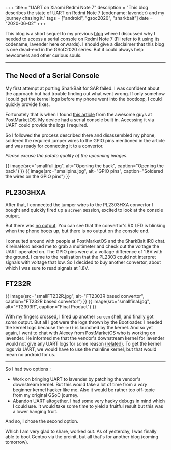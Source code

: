 +++
title = "UART on Xiaomi Redmi Note 7"
description = "This blog describes the state of UART on Redmi Note 7 (codename: lavender) and my journey chasing it."
tags = ["android", "gsoc2020", "sharkbait"]
date = "2020-06-02"
+++

This blog is a short sequel to my previous [blog](@/android_boot_high_jinks.md) where I discussed why I needed to access a serial console on Redmi Note 7 (I'll refer to it using its codename, lavender here onwards). I should give a disclaimer that this blog is one dead-end in the GSoC2020 series. But it could always help newcomers and other curious souls.

---
## The Need of a Serial Console
My first attempt at porting SharkBait for SAR failed. I was confident about the approach but had trouble finding out what went wrong. If only somehow I could get the kernel logs before my phone went into the bootloop, I could quickly provide fixes.

Fortunately that is when I found [this article](https://wiki.postmarketos.org/wiki/Xiaomi_Redmi_Note_7_(xiaomi-lavender)) from the awesome guys at PostMarketOS. My device had a serial console built in. Accessing it via UART could provide the logs I required. 

So I followed the process described there and disassembled my phone, soldered the required jumper wires to the GPIO pins mentioned in the article and was ready for connecting it to a convertor. 

_Please excuse the potato quality of the upcoming images._

{{ image(src="smallfull.jpg", alt="Opening the back", caption="Opening the back") }} 
{{ image(src="smallpins.jpg", alt="GPIO pins", caption="Soldered the wires on the GPIO pins") }}

## PL2303HXA
After that, I connected the jumper wires to the PL2303HXA convertor I bought and quickly fired up a `screen` session, excited to look at the console output.

But there was [no output](https://youtu.be/UGSwtv_PKHE). You can see that the convertor's RX LED is blinking when the phone boots up, but there is no output on the console end.

I consulted around with people at PostMarketOS and the SharkBait IRC chat. KireinaHoro asked me to grab a multimeter and check out the voltage the UART operated on. The GPIO pins were at a voltage difference of 1.8V with the ground. I came to the realisation that the PL2303 could not interpret signals with voltage that low. So I decided to buy another convertor, about which I was sure to read signals at 1.8V.

## FT232R
{{ image(src="smallFT232R.jpg", alt="FT2303R based convertor", caption="FT232R based convertor") }}
{{ image(src="smallfinal.jpg", alt="FT2303R", caption="Final Product") }}

With my fingers crossed, I fired up another `screen` shell, and finally got _some_ output. 
But all I got were the logs thrown by the Bootloader. I needed the kernel logs because the `init` is launched by the kernel. And so yet again, I went to chat with Alexey from PostMarketOS who is working on lavender. He informed me that the vendor's downstream kernel for lavender would not give any UART logs for some reason [(related)](https://github.com/minlexx/android_kernel_xiaomi_lavender/blob/lineage-16.0/arch/arm/boot/dts/qcom/sdm660-pinctrl.dtsi#L69). To get the kernel logs via UART, we would have to use the mainline kernel, but that would mean no android for us.

---

So I had two options :
- Work on bringing UART to lavender by patching the vendor's downstream kernel. But this would take a lot of time from a _very_ beginner kernel hacker like me. Also it would be rather too off-topic from my original GSoC journey.
- Abandon UART altogether. I had some very hacky debugs in mind which I could use. It would take some time to yield a fruitful result but this was a lower hanging fruit.

And so, I chose the second option.

Which I am very glad to share, worked out. As of yesterday, I was finally able to boot Gentoo via the preinit, but all that's for another blog (coming tomorrow).
